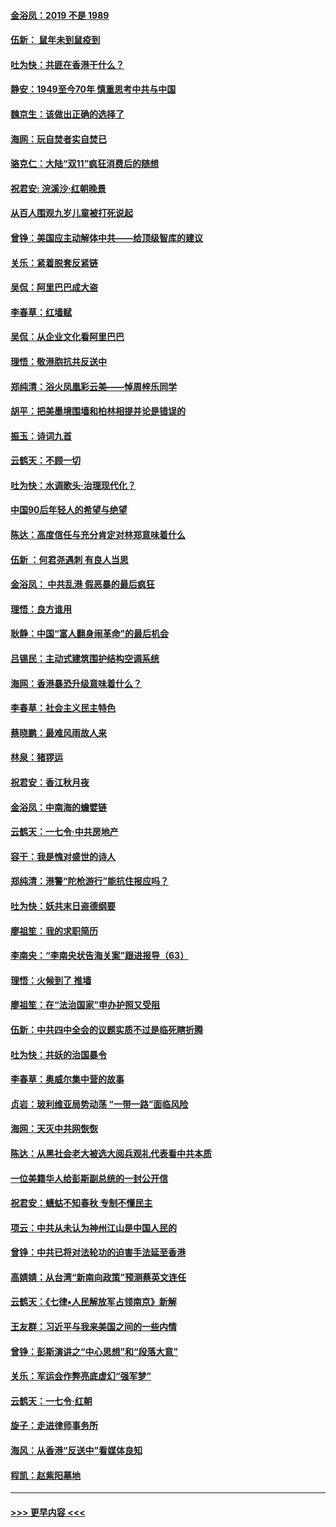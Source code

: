 #### [金浴凤：2019 不是 1989](../pages/nsc993/n11657663.md?t=11152001) 
#### [伍新： 鼠年未到鼠疫到](../pages/nsc993/n11655098.md?t=11152001) 
#### [吐为快：共匪在香港干什么？](../pages/nsc993/n11654891.md?t=11152001) 
#### [静安：1949至今70年 慎重思考中共与中国](../pages/nsc993/n11651244.md?t=11152001) 
#### [魏京生：该做出正确的选择了](../pages/nsc993/n11653084.md?t=11152001) 
#### [海网：玩自焚者实自焚已](../pages/nsc993/n11652423.md?t=11152001) 
#### [骆克仁：大陆“双11”疯狂消费后的随想](../pages/nsc993/n11652305.md?t=11152001) 
#### [祝君安: 浣溪沙·红朝晚景](../pages/nsc993/n11652258.md?t=11152001) 
#### [从百人围观九岁儿童被打死说起](../pages/nsc993/n11651030.md?t=11152001) 
#### [曾铮：美国应主动解体中共——给顶级智库的建议](../pages/nsc993/n11649888.md?t=11152001) 
#### [关乐：紧着脱套反紧链](../pages/nsc993/n11649069.md?t=11152001) 
#### [吴侃：阿里巴巴成大盗](../pages/nsc993/n11645523.md?t=11152001) 
#### [李春草：红墙赋](../pages/nsc993/n11646389.md?t=11152001) 
#### [吴侃：从企业文化看阿里巴巴](../pages/nsc993/n11645476.md?t=11152001) 
#### [理悟：敬港胞抗共反送中](../pages/nsc993/n11645466.md?t=11152001) 
#### [郑纯清：浴火凤凰彩云美——悼周梓乐同学](../pages/nsc993/n11645155.md?t=11152001) 
#### [胡平：把美墨境围墙和柏林相提并论是错误的](../pages/nsc993/n11645134.md?t=11152001) 
#### [振玉：诗词九首](../pages/nsc993/n11644081.md?t=11152001) 
#### [云鹤天：不顾一切](../pages/nsc993/n11643508.md?t=11152001) 
#### [吐为快：水调歌头·治理现代化？](../pages/nsc993/n11643485.md?t=11152001) 
#### [中国90后年轻人的希望与绝望](../pages/nsc993/n11642317.md?t=11152001) 
#### [陈达：高度信任与充分肯定对林郑意味着什么](../pages/nsc993/n11641441.md?t=11152001) 
#### [伍新 ：何君尧遇刺 有良人当思](../pages/nsc993/n11641503.md?t=11152001) 
#### [金浴凤： 中共乱港  假恶暴的最后疯狂](../pages/nsc993/n11641495.md?t=11152001) 
#### [理悟：良方谁用](../pages/nsc993/n11641463.md?t=11152001) 
#### [耿静：中国“富人翻身闹革命”的最后机会](../pages/nsc993/n11640655.md?t=11152001) 
#### [吕锡民：主动式建筑围护结构空调系统](../pages/nsc993/n11640168.md?t=11152001) 
#### [海网：香港暴恐升级意味着什么？](../pages/nsc993/n11635904.md?t=11152001) 
#### [李春草：社会主义民主特色](../pages/nsc993/n11634657.md?t=11152001) 
#### [蔡晓鹏：最难风雨故人来](../pages/nsc993/n11633145.md?t=11152001) 
#### [林泉：猪猡运](../pages/nsc993/n11631469.md?t=11152001) 
#### [祝君安：香江秋月夜](../pages/nsc993/n11631440.md?t=11152001) 
#### [金浴凤：中南海的蟾嬖链](../pages/nsc993/n11631290.md?t=11152001) 
#### [云鹤天：一七令·中共房地产](../pages/nsc993/n11630084.md?t=11152001) 
#### [容干：我是愧对盛世的诗人](../pages/nsc993/n11630059.md?t=11152001) 
#### [郑纯清：港警“陀枪游行”能抗住报应吗？](../pages/nsc993/n11629999.md?t=11152001) 
#### [吐为快：妖共末日盗德纲要](../pages/nsc993/n11628610.md?t=11152001) 
#### [廖祖笙：我的求职简历](../pages/nsc993/n11628492.md?t=11152001) 
#### [李南央：“李南央状告海关案”跟进报导（63）](../pages/nsc993/n11627039.md?t=11152001) 
#### [理悟：火候到了 推墙](../pages/nsc993/n11626917.md?t=11152001) 
#### [廖祖笙：在“法治国家”申办护照又受阻](../pages/nsc993/n11626500.md?t=11152001) 
#### [伍新：中共四中全会的议题实质不过是临死瞎折腾](../pages/nsc993/n11621774.md?t=11152001) 
#### [吐为快：共妖的治国暴令](../pages/nsc993/n11621401.md?t=11152001) 
#### [李春草：奥威尔集中营的故事](../pages/nsc993/n11621373.md?t=11152001) 
#### [贞岩：玻利维亚局势动荡 “一带一路”面临风险](../pages/nsc993/n11619480.md?t=11152001) 
#### [海网：天灭中共网恢恢](../pages/nsc993/n11618261.md?t=11152001) 
#### [陈达：从黑社会老大被选大阅兵观礼代表看中共本质](../pages/nsc993/n11618229.md?t=11152001) 
#### [一位美籍华人给彭斯副总统的一封公开信](../pages/nsc993/n11616906.md?t=11152001) 
#### [祝君安：蟪蛄不知春秋  专制不懂民主](../pages/nsc993/n11616882.md?t=11152001) 
#### [项云：中共从未认为神州江山是中国人民的](../pages/nsc993/n11616763.md?t=11152001) 
#### [曾铮：中共已将对法轮功的迫害手法延至香港](../pages/nsc993/n11616561.md?t=11152001) 
#### [高婧婧：从台湾“新南向政策”预测蔡英文连任](../pages/nsc993/n11616518.md?t=11152001) 
#### [云鹤天：《七律▪人民解放军占领南京》新解](../pages/nsc993/n11616490.md?t=11152001) 
#### [王友群：习近平与我来美国之间的一些内情](../pages/nsc993/n11615052.md?t=11152001) 
#### [曾铮：彭斯演讲之“中心思想”和“段落大意”](../pages/nsc993/n11615020.md?t=11152001) 
#### [关乐：军运会作弊亮底虚幻“强军梦”](../pages/nsc993/n11615008.md?t=11152001) 
#### [云鹤天：一七令‧红朝](../pages/nsc993/n11615000.md?t=11152001) 
#### [旋子：走进律师事务所](../pages/nsc993/n11614894.md?t=11152001) 
#### [海风：从香港“反送中”看媒体良知](../pages/nsc993/n11614480.md?t=11152001) 
#### [程凯：赵紫阳墓地](../pages/nsc993/n11614464.md?t=11152001) 

----
#### [ >>> 更早内容 <<< ](../indexes/nsc993-earlier.md)
